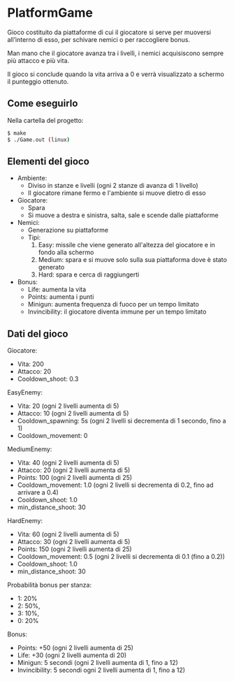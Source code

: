 # PlatformGame
Gioco costituito da piattaforme di cui il giocatore si serve per muoversi all’interno di esso, per schivare nemici o per raccogliere bonus.

Man mano che il giocatore avanza tra i livelli, i nemici acquisiscono sempre più attacco e più vita.

Il gioco si conclude quando la vita arriva a 0 e verrà visualizzato a schermo il punteggio ottenuto. 

## Come eseguirlo
Nella cartella del progetto:

```bash
$ make
$ ./Game.out (linux)
```

## Elementi del gioco
- Ambiente:
  - Diviso in stanze e livelli (ogni 2 stanze di avanza di 1 livello)
  - Il giocatore rimane fermo e l'ambiente si muove dietro di esso
- Giocatore:
  - Spara
  - Si muove a destra e sinistra, salta, sale e scende dalle piattaforme
- Nemici:
  - Generazione su piattaforme
  - Tipi:
	  1. Easy: missile che viene generato all'altezza del giocatore e in fondo alla schermo
	  2. Medium: spara e si muove solo sulla sua piattaforma dove è stato generato
	  3. Hard: spara e cerca di raggiungerti
- Bonus:
  - Life: aumenta la vita
  - Points: aumenta i punti
  - Minigun: aumenta frequenza di fuoco per un tempo limitato
  - Invincibility: il giocatore diventa immune per un tempo limitato

## Dati del gioco

Giocatore:
- Vita: 200
- Attacco: 20
- Cooldown_shoot: 0.3

EasyEnemy:
- Vita: 20 (ogni 2 livelli aumenta di 5)
- Attacco: 10 (ogni 2 livelli aumenta di 5)
- Cooldown_spawning: 5s (ogni 2 livelli si decrementa di 1 secondo, fino a 1)
- Cooldown_movement: 0

MediumEnemy:
- Vita: 40 (ogni 2 livelli aumenta di 5)
- Attacco: 20 (ogni 2 livelli aumenta di 5)
- Points: 100 (ogni 2 livelli aumenta di 25)
- Cooldown_movement: 1.0 (ogni 2 livelli si decrementa di 0.2, fino ad arrivare a 0.4)
- Cooldown_shoot: 1.0
- min_distance_shoot: 30

HardEnemy:
- Vita: 60 (ogni 2 livelli aumenta di 5)
- Attacco: 30 (ogni 2 livelli aumenta di 5)
- Points: 150 (ogni 2 livelli aumenta di 25)
- Cooldown_movement: 0.5 (ogni 2 livelli si decrementa di 0.1 (fino a 0.2))
- Cooldown_shoot: 1.0
- min_distance_shoot: 30

Probabilità bonus per stanza:
- 1: 20%
- 2: 50%, 
- 3: 10%, 
- 0: 20%

Bonus:
- Points: +50 (ogni 2 livelli aumenta di 25)
- Life: +30 (ogni 2 livelli aumenta di 20)
- Minigun: 5 secondi (ogni 2 livelli aumenta di 1, fino a 12)
- Invincibility: 5 secondi	 ogni 2 livelli aumenta di 1, fino a 12)
